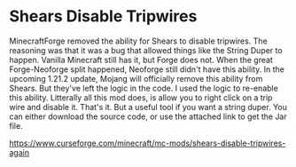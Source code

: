 Shears Disable Tripwires
========================
MinecraftForge removed the ability for Shears to disable tripwires. The reasoning was that it was a bug that allowed things like the String Duper to happen. Vanilla Minecraft still has it, but Forge does not. When the great Forge-Neoforge split happened, Neoforge still didn't have this ability. In the upcoming 1.21.2 update, Mojang will officially remove this ability from Shears. But they've left the logic in the code. I used the logic to re-enable this ability. Litterally all this mod does, is allow you to right click on a trip wire and disable it. That's it. But a useful tool if you want a string duper. You can either download the source code, or use the attached link to get the Jar file.

https://www.curseforge.com/minecraft/mc-mods/shears-disable-tripwires-again 
